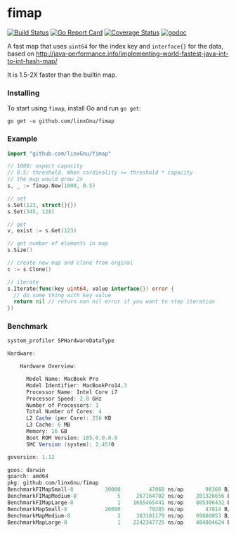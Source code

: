 # fimap

[![Build Status](https://travis-ci.org/linxGnu/fimap.svg?branch=master)](https://travis-ci.org/linxGnu/fimap)
[![Go Report Card](https://goreportcard.com/badge/github.com/linxGnu/fimap)](https://goreportcard.com/report/github.com/linxGnu/fimap)
[![Coverage Status](https://coveralls.io/repos/github/linxGnu/fimap/badge.svg?branch=master)](https://coveralls.io/github/linxGnu/fimap?branch=master)
[![godoc](https://img.shields.io/badge/docs-GoDoc-green.svg)](https://godoc.org/github.com/linxGnu/fimap)

A fast map that uses `uint64` for the index key and `interface{}` for the data, based on http://java-performance.info/implementing-world-fastest-java-int-to-int-hash-map/

It is 1.5-2X faster than the builtin map.

### Installing

To start using `fimap`, install Go and run `go get`:

```
go get -u github.com/linxGnu/fimap
```

### Example

```go
import "github.com/linxGnu/fimap"

// 1000: expect capacity
// 0.5: threshold. When cardinality >= threshold * capacity
// the map would grow 2x
s, _ := fimap.New(1000, 0.5) 

// set
s.Set(123, struct{}{})
s.Set(345, 128)

// get
v, exist := s.Get(123)

// get number of elements in map
s.Size()

// create new map and clone from orginal
c := s.Clone()

// iterate
s.Iterate(func(key uint64, value interface{}) error {
  // do some thing with key value
  return nil // return non nil error if you want to stop iteration
})
```

### Benchmark
```scala
system_profiler SPHardwareDataType

Hardware:

    Hardware Overview:

      Model Name: MacBook Pro
      Model Identifier: MacBookPro14,3
      Processor Name: Intel Core i7
      Processor Speed: 2.8 GHz
      Number of Processors: 1
      Total Number of Cores: 4
      L2 Cache (per Core): 256 KB
      L3 Cache: 6 MB
      Memory: 16 GB
      Boot ROM Version: 185.0.0.0.0
      SMC Version (system): 2.45f0
```

```scala
goversion: 1.12

goos: darwin
goarch: amd64
pkg: github.com/linxGnu/fimap
BenchmarkFIMapSmall-8    	   30000	     47060 ns/op	   98368 B/op	      23 allocs/op
BenchmarkFIMapMedium-8   	       5	 267164702 ns/op	201326656 B/op	      45 allocs/op
BenchmarkFIMapLarge-8    	       1	1665465441 ns/op	805306432 B/op	      49 allocs/op
BenchmarkMapSmall-8      	   20000	     79285 ns/op	   47814 B/op	      65 allocs/op
BenchmarkMapMedium-8     	       3	 383101179 ns/op	99880053 B/op	   76588 allocs/op
BenchmarkMapLarge-8      	       1	2242347725 ns/op	404004624 B/op	  307234 allocs/op
```
